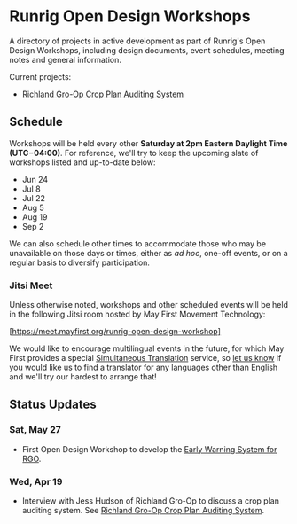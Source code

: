 # Runrig Open Design Workshops
A directory of projects in active development as part of Runrig's Open Design Workshops, including design documents, event schedules, meeting notes and general information.

Current projects:
- [Richland Gro-Op Crop Plan Auditing System]

## Schedule
Workshops will be held every other __Saturday at 2pm Eastern Daylight Time (UTC−04:00)__. For reference, we'll try to keep the upcoming slate of workshops listed and up-to-date below:

- Jun 24
- Jul 8
- Jul 22
- Aug 5
- Aug 19
- Sep 2

We can also schedule other times to accommodate those who may be unavailable on those days or times, either as _ad hoc_, one-off events, or on a regular basis to diversify participation.

### Jitsi Meet
Unless otherwise noted, workshops and other scheduled events will be held in the following Jitsi room hosted by May First Movement Technology:

[https://meet.mayfirst.org/runrig-open-design-workshop]

We would like to encourage multilingual events in the future, for which May First provides a special [Simultaneous Translation] service, so [let us know] if you would like us to find a translator for any languages other than English and we'll try our hardest to arrange that!

## Status Updates
### Sat, May 27
- First Open Design Workshop to develop the [Early Warning System for RGO].

### Wed, Apr 19
- Interview with Jess Hudson of Richland Gro-Op to discuss a crop plan auditing system. See [Richland Gro-Op Crop Plan Auditing System].

[Richland Gro-Op Crop Plan Auditing System]: ./rgo-crop-plan-auditing/README.md
[https://meet.mayfirst.org/runrig-open-design-workshop]: https://meet.mayfirst.org/runrig-open-design-workshop
[Simultaneous Translation]: https://i.meet.mayfirst.org/
[let us know]: https://runrig.org/contact.html
[Early Warning System for RGO]: ./rgo-crop-plan-auditing/README.md#early-warning-system
